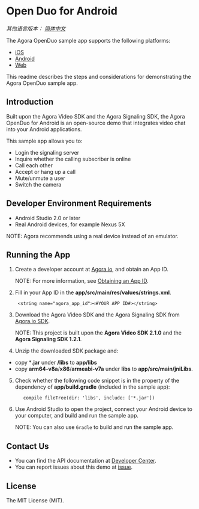 # Open Duo for Android

*其他语言版本： [简体中文](README.zh.md)*

The Agora OpenDuo sample app supports the following platforms:

* [iOS](https://github.com/AgoraIO/OpenDuo-iOS-Objective-C)
* [Android](https://github.com/AgoraIO/OpenDuo-Android)
* [Web](https://github.com/AgoraIO/OpenDuo-Web)

This readme describes the steps and considerations for demonstrating the Agora OpenDuo sample app.

## Introduction

Built upon the Agora Video SDK and the Agora Signaling SDK, the Agora OpenDuo for Android is an open-source demo that integrates video chat into your Android applications.

This sample app allows you to:

- Login the signaling server
- Inquire whether the calling subscriber is online
- Call each other
- Accept or hang up a call
- Mute/unmute a user
- Switch the camera

## Developer Environment Requirements

- Android Studio 2.0 or later
- Real Android devices, for example Nexus 5X

NOTE: Agora recommends using a real device instead of an emulator. 

## Running the App
1. Create a developer account at [Agora.io](https://dashboard.agora.io/signin/), and obtain an App ID. 
   
   NOTE: For more information, see [Obtaining an App ID](https://docs.agora.io/en/2.2/addons/Signaling/Agora%20Basics/key_signaling?platform=All%20Platforms).
   
2. Fill in your App ID in the **app/src/main/res/values/strings.xml**.

 
        <string name="agora_app_id"><#YOUR APP ID#></string>

3. Download the Agora Video SDK and the Agora Signaling SDK from [Agora.io SDK](https://www.agora.io/en/download/). 

   NOTE: This project is built upon the **Agora Video SDK 2.1.0** and the **Agora Signaling SDK 1.2.1**.

4. Unzip the downloaded SDK package and: 

  - copy ***.jar** under **/libs** to **app/libs**
  - copy **arm64-v8a**/**x86**/**armeabi-v7a** under **libs** to **app/src/main/jniLibs**.

5. Check whether the following code snippet is in the property of the dependency of **app/build.gradle** (included in the sample app):

          compile fileTree(dir: 'libs', include: ['*.jar'])

6. Use Android Studio to open the project, connect your Android device to your computer, and build and run the sample app.

   NOTE: You can also use `Gradle` to build and run the sample app.

## Contact Us

- You can find the API documentation at [Developer Center](https://docs.agora.io/en/).
- You can report issues about this demo at [issue](https://github.com/AgoraIO/OpenDuo-iOS-Objective-C/issues).

## License

The MIT License (MIT). 
